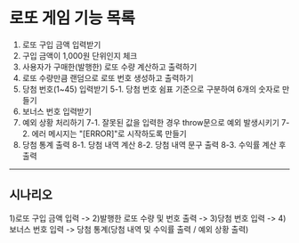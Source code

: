 # 로또 게임 기능 목록
1. 로또 구입 금액 입력받기
2. 구입 금액이 1,000원 단위인지 체크
3. 사용자가 구매한(발행한) 로또 수량 계산하고 출력하기
4. 로또 수량만큼 랜덤으로 로또 번호 생성하고 출력하기
5. 당첨 번호(1~45) 입력받기
    5-1. 당첨 번호 쉼표 기준으로 구분하여 6개의 숫자로 만들기
6. 보너스 번호 입력받기
7. 예외 상황 처리하기
    7-1. 잘못된 값을 입력한 경우 throw문으로 예외 발생시키기
    7-2. 에러 메시지는 "[ERROR]"로 시작하도록 만들기
8. 당첨 통계 출력
    8-1. 당첨 내역 계산
    8-2. 당첨 내역 문구 출력
    8-3. 수익률 계산 후 출력


---
## 시나리오
1)로또 구입 금액 입력 -> 2)발행한 로또 수량 및 번호 출력 -> 3)당첨 번호 입력 -> 4)보너스 번호 입력 -> 당첨 통계(당첨 내역 및 수익률 출력 / 예외 상황 출력)
